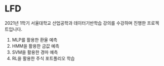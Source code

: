 # LFD

2021년 1학기 서울대학교 산업공학과 데이터기반학습 강의를 수강하며 진행한 프로젝트입니다.

1. MLP를 활용한 환율 예측
2. HMM을 활용한 금값 예측
3. SVM을 활용한 경마 예측
4. RL을 활용한 주식 포트폴리오 학습
